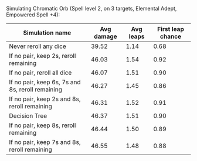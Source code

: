 Simulating Chromatic Orb (Spell level 2, on 3 targets, Elemental Adept, Empowered Spell +4):

| Simulation name | Avg damage | Avg leaps | First leap chance |
|---|---|---|---|
| Never reroll any dice | 39.52 | 1.14 | 0.68 |
| If no pair, keep 2s, reroll remaining | 46.03 | 1.54 | 0.92 |
| If no pair, reroll all dice | 46.07 | 1.51 | 0.90 |
| If no pair, keep 6s, 7s and 8s, reroll remaining | 46.27 | 1.45 | 0.86 |
| If no pair, keep 2s and 8s, reroll remaining | 46.31 | 1.52 | 0.91 |
| Decision Tree | 46.37 | 1.51 | 0.90 |
| If no pair, keep 8s, reroll remaining | 46.44 | 1.50 | 0.89 |
| If no pair, keep 7s and 8s, reroll remaining | 46.55 | 1.48 | 0.88 |
